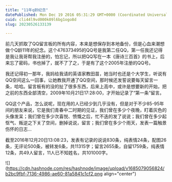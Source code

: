 ```yaml
---
title: "11年q龄纪念"
datePublished: Mon Dec 19 2016 05:31:29 GMT+0000 (Coordinated Universal Time)
cuid: cli44l9vd000k09l6bg1ogo8d
slug: 20230526133139

---
```


前几天抓取了QQ留言板的所有内容，本来是想保存到本地备份，但是心血来潮想做个Q龄11年的纪念。这个476373495的QQ号是我第二任QQ，第一任我还记得是我让我哥帮我注册的，怕忘记，所以把QQ写在一本《唐诗三百首》的书上，后来忘了密码，书也掉了，就不了了之，于是有了这个2005年注册的QQ号。

我还记得初一那年，我妈给我请的英语家教田苗，她当时也还是个大学生，听说有QQ空间这么一回事，让她教我开通了QQ空间，那时候还发誓说要每天留言一条，哈哈。留言板有的没的扯了很多东西，后来上高中，或许是想要新的开始，把之前的东西全部清空，2009年10月21日17:28:00，才开始记录了“第一条”留言。

QQ这个产品，怎么说呢，现在用的人已经少到几乎没有，但是对于不少85-95年间的朋友来说，它是我们青春中二时期的见证，我们曾在多少个夜晚，盯着灰色的头像发呆；我们曾在多少次喜悦、愤慨之后，忙不迭的发了说说；我们曾在多少起怄气、叛逆之下关了空间，删掉说说，留言；我们曾在多少个雨天，发表一篇触景伤怀的日志...

截至2016年12月20日13:08:23，发表有记录的说说830条，纯表情24条，配图26条，无评论500条，被转发6条，共11315字；留言2655条，自留1759条，纯表情12条，共49人留言，11人已不知姓名，共101000字。

![](https://cdn.hashnode.com/res/hashnode/image/upload/v1685079056824/b2bc9fbf-7136-4986-ae60-81a5841c1cf2.png align="center")
